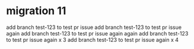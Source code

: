 # migration 11
add branch test-123 to test pr issue
add branch test-123 to test pr issue again
add branch test-123 to test pr issue again again
add branch test-123 to test pr issue again x 3
add branch test-123 to test pr issue again x 4